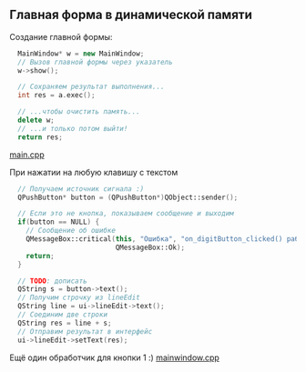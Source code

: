 Главная форма в динамической памяти
-----------------------------------
Создание главной формы:
``` cpp
  MainWindow* w = new MainWindow;
  // Вызов главной формы через указатель
  w->show();

  // Сохраняем результат выполнения...
  int res = a.exec();

  // ...чтобы очистить память...
  delete w;
  // ...и только потом выйти!
  return res;
```

[main.cpp](main.cpp)

При нажатии на любую клавишу с текстом
``` cpp
  // Получаем источник сигнала :)
  QPushButton* button = (QPushButton*)QObject::sender();

  // Если это не кнопка, показываем сообщение и выходим
  if(button == NULL) {
    // Сообщение об ошибке
    QMessageBox::critical(this, "Ошибка", "on_digitButton_clicked() работает только для QPushButton",
                          QMessageBox::Ok);
    return;
  }

  // TODO: дописать
  QString s = button->text();
  // Получим строчку из lineEdit
  QString line = ui->lineEdit->text();
  // Соединим две строки
  QString res = line + s;
  // Отправим результат в интерфейс
  ui->lineEdit->setText(res);
```

Ещё один обработчик для кнопки 1 :)
[mainwindow.cpp](mainwindow.cpp)

